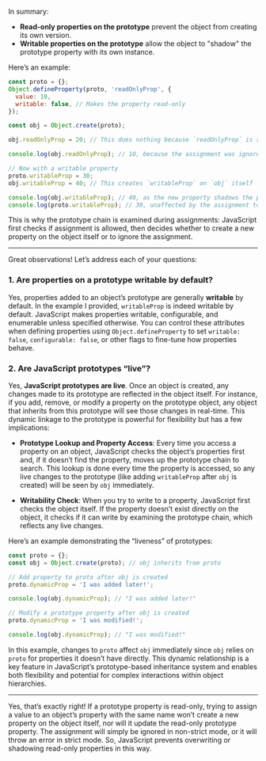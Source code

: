 In summary:
- **Read-only properties on the prototype** prevent the object from creating its own version.
- **Writable properties on the prototype** allow the object to "shadow" the prototype property with its own instance.

Here’s an example:

```javascript
const proto = {};
Object.defineProperty(proto, 'readOnlyProp', {
  value: 10,
  writable: false, // Makes the property read-only
});

const obj = Object.create(proto);

obj.readOnlyProp = 20; // This does nothing because `readOnlyProp` is read-only on the prototype

console.log(obj.readOnlyProp); // 10, because the assignment was ignored

// Now with a writable property
proto.writableProp = 30;
obj.writableProp = 40; // This creates `writableProp` on `obj` itself

console.log(obj.writableProp); // 40, as the new property shadows the prototype property
console.log(proto.writableProp); // 30, unaffected by the assignment to `obj`
```

This is why the prototype chain is examined during assignments: JavaScript first checks if assignment is allowed, then decides whether to create a new property on the object itself or to ignore the assignment.

---

Great observations! Let’s address each of your questions:

### 1. Are properties on a prototype writable by default?
Yes, properties added to an object’s prototype are generally **writable** by default. In the example I provided, `writableProp` is indeed writable by default. JavaScript makes properties writable, configurable, and enumerable unless specified otherwise. You can control these attributes when defining properties using `Object.defineProperty` to set `writable: false`, `configurable: false`, or other flags to fine-tune how properties behave.

### 2. Are JavaScript prototypes “live”?
Yes, **JavaScript prototypes are live**. Once an object is created, any changes made to its prototype are reflected in the object itself. For instance, if you add, remove, or modify a property on the prototype object, any object that inherits from this prototype will see those changes in real-time. This dynamic linkage to the prototype is powerful for flexibility but has a few implications:

   - **Prototype Lookup and Property Access**: Every time you access a property on an object, JavaScript checks the object’s properties first and, if it doesn’t find the property, moves up the prototype chain to search. This lookup is done every time the property is accessed, so any live changes to the prototype (like adding `writableProp` after `obj` is created) will be seen by `obj` immediately.

   - **Writability Check**: When you try to write to a property, JavaScript first checks the object itself. If the property doesn’t exist directly on the object, it checks if it can write by examining the prototype chain, which reflects any live changes.

Here’s an example demonstrating the “liveness” of prototypes:

```javascript
const proto = {};
const obj = Object.create(proto); // obj inherits from proto

// Add property to proto after obj is created
proto.dynamicProp = 'I was added later!';

console.log(obj.dynamicProp); // "I was added later!"

// Modify a prototype property after obj is created
proto.dynamicProp = 'I was modified!';

console.log(obj.dynamicProp); // "I was modified!"
```

In this example, changes to `proto` affect `obj` immediately since `obj` relies on `proto` for properties it doesn’t have directly. This dynamic relationship is a key feature in JavaScript’s prototype-based inheritance system and enables both flexibility and potential for complex interactions within object hierarchies.

---

Yes, that’s exactly right! If a prototype property is read-only, trying to assign a value to an object’s property with the same name won’t create a new property on the object itself, nor will it update the read-only prototype property. The assignment will simply be ignored in non-strict mode, or it will throw an error in strict mode. So, JavaScript prevents overwriting or shadowing read-only properties in this way.
